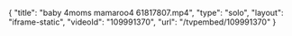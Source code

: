 {
    "title": "baby 4moms mamaroo4 61817807.mp4",
    "type": "solo",
    "layout": "iframe-static",
    "videoId": "109991370",
    "url": "\/tvpembed\/109991370"
}